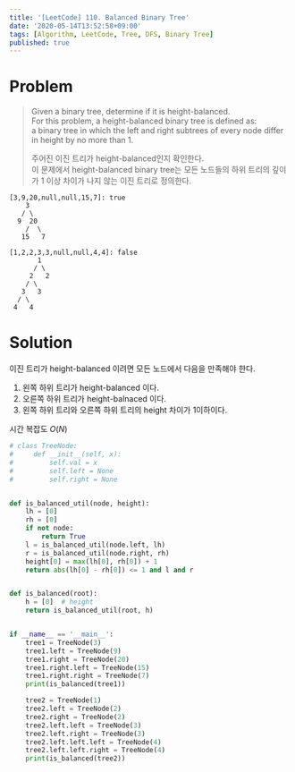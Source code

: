 ```yaml
---
title: '[LeetCode] 110. Balanced Binary Tree'
date: '2020-05-14T13:52:58+09:00'
tags: [Algorithm, LeetCode, Tree, DFS, Binary Tree]
published: true
---
```


# Problem

> Given a binary tree, determine if it is height-balanced.  
> For this problem, a height-balanced binary tree is defined as:  
> a binary tree in which the left and right subtrees of every node differ in height by no more than 1.
>
> 주어진 이진 트리가 height-balanced인지 확인한다.  
> 이 문제에서 height-balanced binary tree는 모든 노드들의 하위 트리의 깊이가 1 이상 차이가 나지 않는 이진 트리로 정의한다.

```
[3,9,20,null,null,15,7]: true
    3
   / \
  9  20
    /  \
   15   7

[1,2,2,3,3,null,null,4,4]: false
       1
      / \
     2   2
    / \
   3   3
  / \
 4   4
```

# Solution

이진 트리가 height-balanced 이려면 모든 노드에서 다음을 만족해야 한다.

1. 왼쪽 하위 트리가 height-balanced 이다.
2. 오른쪽 하위 트리가 height-balnaced 이다.
3. 왼쪽 하위 트리와 오른쪽 하위 트리의 height 차이가 1이하이다.

시간 복잡도 $O(N)$

```py
# class TreeNode:
#     def __init__(self, x):
#         self.val = x
#         self.left = None
#         self.right = None


def is_balanced_util(node, height):
    lh = [0]
    rh = [0]
    if not node:
        return True
    l = is_balanced_util(node.left, lh)
    r = is_balanced_util(node.right, rh)
    height[0] = max(lh[0], rh[0]) + 1
    return abs(lh[0] - rh[0]) <= 1 and l and r


def is_balanced(root):
    h = [0]  # height
    return is_balanced_util(root, h)


if __name__ == '__main__':
    tree1 = TreeNode(3)
    tree1.left = TreeNode(9)
    tree1.right = TreeNode(20)
    tree1.right.left = TreeNode(15)
    tree1.right.right = TreeNode(7)
    print(is_balanced(tree1))

    tree2 = TreeNode(1)
    tree2.left = TreeNode(2)
    tree2.right = TreeNode(2)
    tree2.left.left = TreeNode(3)
    tree2.left.right = TreeNode(3)
    tree2.left.left.left = TreeNode(4)
    tree2.left.left.right = TreeNode(4)
    print(is_balanced(tree2))
```
